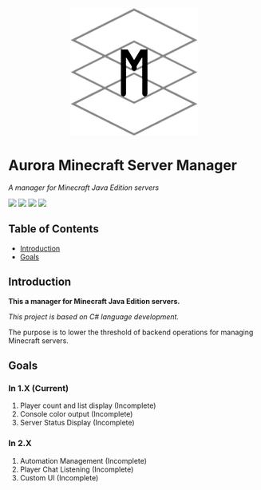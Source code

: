 <div align=center>
  <img src="./GithubSources/ASM256.png" width="256" height="256" />
</div>

# Aurora Minecraft Server Manager

*A manager for Minecraft Java Edition servers*

![](https://img.shields.io/badge/Build-Passing-brightgreen)
![](https://img.shields.io/badge/Platform-Windows-lightgrey)
![](https://img.shields.io/badge/Language-CSharp-orange)
![](https://img.shields.io/badge/Version-1.0-blue)

## Table of Contents

* [Introduction](#Introduction)
* [Goals](#Goals)

## Introduction

**This a manager for Minecraft Java Edition servers.**

*This project is based on C# language development.*

The purpose is to lower the threshold of backend operations for managing Minecraft servers.

## Goals

### In 1.X (Current)

1. Player count and list display (Incomplete)
2. Console color output (Incomplete)
3. Server Status Display (Incomplete)

### In 2.X

1. Automation Management (Incomplete)
2. Player Chat Listening (Incomplete)
3. Custom UI (Incomplete)



